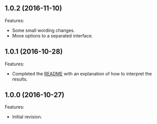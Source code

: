 <!--
	Markdown
-->

## 1.0.2 (2016-11-10)
Features:
  * Some small wording changes.
  * Move options to a separated interface.

## 1.0.1 (2016-10-28)
Features:
  * Completed the [README](README.md) with an explanation of how to interpret the results.
   
## 1.0.0 (2016-10-27)
Features:
  * Initial revision.

